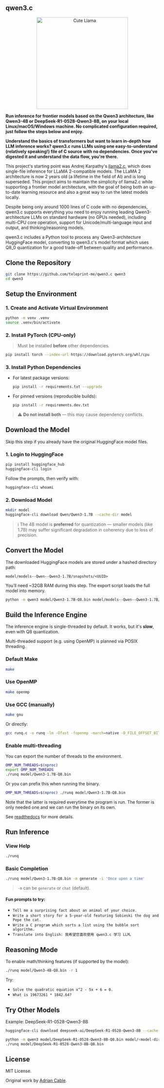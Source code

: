 ## qwen3.c

<p align="center">
  <img src="assets/qwen3_c.jpg" width="300" height="300" alt="Cute Llama">
</p>

**Run inference for frontier models based on the Qwen3 architecture, like Qwen3-4B or DeepSeek-R1-0528-Qwen3-8B, on your local Linux/macOS/Windows machine. No complicated configuration
required, just follow the steps below and enjoy.**

**Understand the basics of transformers but want to learn in-depth how LLM inference works? qwen3.c runs LLMs using one easy-to-understand (relatively speaking!) file of C source with no dependencies. Once you've
digested it and understand the data flow, you're there.**

This project's starting point was Andrej Karpathy's [llama2.c](https://github.com/karpathy/llama2.c), which does single-file
inference for LLaMA 2-compatible models. The LLaMA 2 architecture is now 2 years old (a lifetime in the field of AI) and is
long superseded. This project aims to maintain the simplicity of llama2.c while supporting a frontier
model architecture, with the goal of being both an up-to-date learning resource and also a great way to run the latest models locally.

Despite being only around 1000 lines of C code with no dependencies, qwen3.c supports everything you need to
enjoy running leading Qwen3-architecture LLMs on standard hardware (no GPUs needed), including multi-CPU core operation, support for Unicode/multi-language input and output, and thinking/reasoning models.

qwen3.c includes a Python tool to process any Qwen3-architecture HuggingFace model, converting to qwen3.c's model format which uses Q8_0 quantization for a good trade-off between quality
and performance.

## Clone the Repository

```sh
git clone https://github.com/teleprint-me/qwen3.c qwen3
cd qwen3
```

## Setup the Environment

### 1. Create and Activate Virtual Environment

```sh
python -m venv .venv
source .venv/bin/activate
```

### 2. Install PyTorch (CPU-only)

> Must be installed **before** other dependencies.

```sh
pip install torch --index-url https://download.pytorch.org/whl/cpu
```

### 3. Install Python Dependencies

* For latest package versions:

  ```sh
  pip install -r requirements.txt --upgrade
  ```

* For pinned versions (reproducible builds):

  ```sh
  pip install -r requirements.dev.txt
  ```

> ⚠️ **Do not install both** — this may cause dependency conflicts.

## Download the Model

Skip this step if you already have the original HuggingFace model files.

### 1. Login to HuggingFace

```sh
pip install huggingface_hub
huggingface-cli login
```

Follow the prompts, then verify with:

```sh
huggingface-cli whoami
```

### 2. Download Model

```sh
mkdir model
huggingface-cli download Qwen/Qwen3-1.7B --cache-dir model
```

> ℹ️ The 4B model is **preferred** for quantization — smaller models (like 1.7B) may suffer significant degradation in coherency due to loss of precision.

## Convert the Model

The downloaded HuggingFace models are stored under a hashed directory path:

```
model/models--Qwen--Qwen3-1.7B/snapshots/<UUID>
```

You’ll need \~32GB RAM during this step. The export script loads the full model into memory.

```sh
python -m qwen3 model/Qwen3-1.7B-Q8.bin model/models--Qwen--Qwen3-1.7B/snapshots/<UUID>
```

## Build the Inference Engine

The inference engine is single-threaded by default. It works, but it's **slow**, even with Q8 quantization.

Multi-threaded support (e.g. using OpenMP) is planned via POSIX threading.

### Default Make

```sh
make
```

### Use OpenMP

```sh
make openmp
```

### Use GCC (manually)

```sh
make gnu
```

Or directly:

```sh
gcc runq.c -o runq -lm -Ofast -fopenmp -march=native -D_FILE_OFFSET_BITS=64
```

### Enable multi-threading

You can export the number of threads to the environment.

```sh
OMP_NUM_THREADS=$(nproc)
export OMP_NUM_THREADS
./runq model/Qwen3-1.7B-Q8.bin
```

Or you can prefix this when running the binary.

```sh
OMP_NUM_THREADS=$(nproc) ./runq model/Qwen3-1.7B-Q8.bin
```

Note that the latter is required everytime the program is run.
The former is only needed one and we can run the binary on its own.

See [readthedocs](https://curc.readthedocs.io/en/latest/programming/OpenMP-C.html) for more details.

## Run Inference

### View Help

```sh
./runq
```

### Basic Completion

```sh
./runq model/Qwen3-1.7B-Q8.bin -m generate -i 'Once upon a time'
```

> `-m` can be `generate` or `chat` (default).

#### Fun prompts to try:

* `Tell me a surprising fact about an animal of your choice.`
* `Write a short story for a 5-year-old featuring Sobieski the dog and Pepe the cat.`
* `Write a C program which sorts a list using the bubble sort algorithm.`
* `Translate into English: 我希望您喜欢使用 qwen3.c 学习 LLM。`

## Reasoning Mode

To enable math/thinking features (if supported by the model):

```sh
./runq model/Qwen3-4B-Q8.bin -r 1
```

Try:

* `Solve the quadratic equation x^2 - 5x + 6 = 0.`
* `What is 19673261 * 1842.64?`

## Try Other Models

Example: DeepSeek-R1-0528-Qwen3-8B

```sh
huggingface-cli download deepseek-ai/DeepSeek-R1-0528-Qwen3-8B --cache-dir model

python -m qwen3 model/DeepSeek-R1-0528-Qwen3-8B-Q8.bin model/<model-dir>
./runq model/DeepSeek-R1-0528-Qwen3-8B-Q8.bin
```

## License

MIT License.

Original work by [Adrian Cable](https://github.com/adriancable/qwen3.c).
